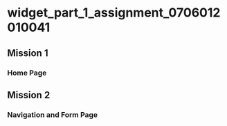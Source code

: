 # widget_part_1_assignment_0706012010041

## Mission 1
### Home Page

## Mission 2
### Navigation and Form Page
